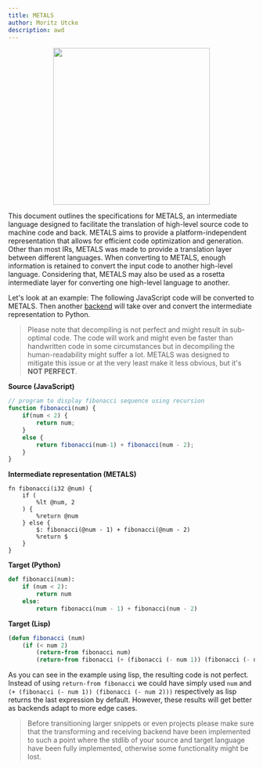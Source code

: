 ```yaml
---
title: METALS
author: Moritz Utcke
description: awd
---
```


<p align="center">
<img src="/metals/logo.svg" width="320" height="320">
</p>

This document outlines the specifications for METALS, an intermediate language designed to facilitate the translation of high-level source code to machine code and back. METALS aims to provide a platform-independent representation that allows for efficient code optimization and generation.
Other than most IRs, METALS was made to provide a translation layer between different languages.
When converting to METALS, enough information is retained to convert the input code to another high-level language.
Considering that, METALS may also be used as a rosetta intermediate layer for converting one high-level language to another.

Let's look at an example:
The following JavaScript code will be converted to METALS. Then another [backend](01-writing-a-backend.md) will take over and convert the intermediate representation to Python.

> Please note that decompiling is not perfect and might result in sub-optimal code. The code will work and might even be faster than handwritten code in some circumstances but in decompiling the human-readability might suffer a lot. METALS was designed to mitigate this issue or at the very least make it less obvious, but it's **NOT PERFECT**.

**Source (JavaScript)**

```js
// program to display fibonacci sequence using recursion
function fibonacci(num) {
    if(num < 2) {
        return num;
    }
    else {
        return fibonacci(num-1) + fibonacci(num - 2);
    }
}
```

**Intermediate representation (METALS)**

```metals
fn fibonacci(i32 @num) {
	if (
		%lt @num, 2
	) {
		%return @num
	} else {
		$: fibonacci(@num - 1) + fibonacci(@num - 2)
		%return $
	}
}
```

**Target (Python)**

```python
def fibonacci(num):
	if (num < 2):
		return num
	else:
		return fibonacci(num - 1) + fibonacci(num - 2)
```

**Target (Lisp)**

```lisp
(defun fibonacci (num)
	(if (< num 2)
		(return-from fibonacci num)
		(return-from fibonacci (+ (fibonacci (- num 1)) (fibonacci (- num 2))))))
```

As you can see in the example using lisp, the resulting code is not perfect. Instead of using `return-from fibonacci` we could have simply used `num`  and `(+ (fibonacci (- num 1)) (fibonacci (- num 2)))` respectively as lisp returns the last expression by default.
However, these results will get better as backends adapt to more edge cases.

> Before transitioning larger snippets or even projects please make sure that the transforming and receiving backend have been implemented to such a point where the stdlib of your source and target language have been fully implemented, otherwise some functionality might be lost.